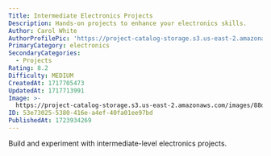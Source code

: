 ```yaml
---
Title: Intermediate Electronics Projects
Description: Hands-on projects to enhance your electronics skills.
Author: Carol White
AuthorProfilePic: 'https://project-catalog-storage.s3.us-east-2.amazonaws.com/images/pfp.png'
PrimaryCategory: electronics
SecondaryCategories:
  - Projects
Rating: 8.2
Difficulty: MEDIUM
CreatedAt: 1717705473
UpdatedAt: 1717713991
Image: >-
  https://project-catalog-storage.s3.us-east-2.amazonaws.com/images/88d44572-15ca-435e-b290-de7b8a84bb4c.png
ID: 53e73025-5380-416e-a4ef-40fa01ee97bd
PublishedAt: 1723934269
---
```


Build and experiment with intermediate-level electronics projects.

